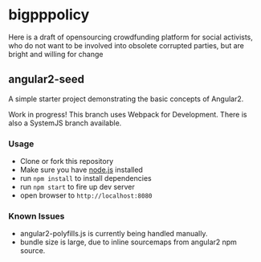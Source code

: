 # bigpppolicy
Here is a draft of opensourcing crowdfunding platform for social activists, who do not want to be involved into obsolete corrupted parties, but are bright and willing for change

## angular2-seed

A simple starter project demonstrating the basic concepts of Angular2.

Work in progress! This branch uses Webpack for Development. There is also a SystemJS branch available.

### Usage
- Clone or fork this repository
- Make sure you have [node.js](https://nodejs.org/) installed
- run `npm install` to install dependencies
- run `npm start` to fire up dev server
- open browser to `http://localhost:8080`

### Known Issues
- angular2-polyfills.js is currently being handled manually. 
- bundle size is large, due to inline sourcemaps from angular2 npm source.